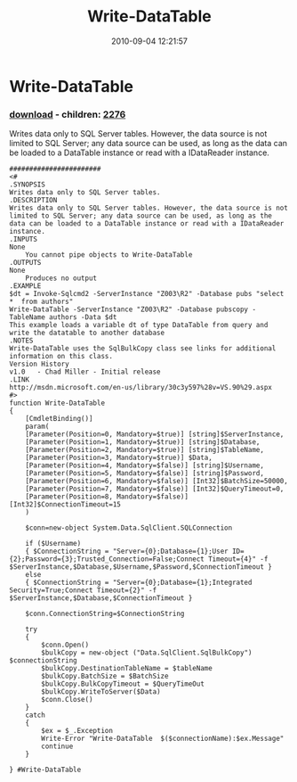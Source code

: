 ﻿---
pid:            2118
poster:         Chad Miller
title:          Write-DataTable
date:           2010-09-04 12:21:57
format:         posh
parent:         0
parent:         0
children:       2276
---

# Write-DataTable

### [download](2118.ps1) - children: [2276](2276.md)

Writes data only to SQL Server tables. However, the data source is not limited to SQL Server; any data source can be used, as long as the data can be loaded to a DataTable instance or read with a IDataReader instance.

```posh
#######################
<#
.SYNOPSIS
Writes data only to SQL Server tables.
.DESCRIPTION
Writes data only to SQL Server tables. However, the data source is not limited to SQL Server; any data source can be used, as long as the data can be loaded to a DataTable instance or read with a IDataReader instance.
.INPUTS
None
    You cannot pipe objects to Write-DataTable
.OUTPUTS
None
    Produces no output
.EXAMPLE
$dt = Invoke-Sqlcmd2 -ServerInstance "Z003\R2" -Database pubs "select *  from authors"
Write-DataTable -ServerInstance "Z003\R2" -Database pubscopy -TableName authors -Data $dt
This example loads a variable dt of type DataTable from query and write the datatable to another database
.NOTES
Write-DataTable uses the SqlBulkCopy class see links for additional information on this class.
Version History
v1.0   - Chad Miller - Initial release
.LINK
http://msdn.microsoft.com/en-us/library/30c3y597%28v=VS.90%29.aspx
#>
function Write-DataTable
{
    [CmdletBinding()]
    param(
    [Parameter(Position=0, Mandatory=$true)] [string]$ServerInstance,
    [Parameter(Position=1, Mandatory=$true)] [string]$Database,
    [Parameter(Position=2, Mandatory=$true)] [string]$TableName,
    [Parameter(Position=3, Mandatory=$true)] $Data,
    [Parameter(Position=4, Mandatory=$false)] [string]$Username,
    [Parameter(Position=5, Mandatory=$false)] [string]$Password,
    [Parameter(Position=6, Mandatory=$false)] [Int32]$BatchSize=50000,
    [Parameter(Position=7, Mandatory=$false)] [Int32]$QueryTimeout=0,
    [Parameter(Position=8, Mandatory=$false)] [Int32]$ConnectionTimeout=15
    )
    
    $conn=new-object System.Data.SqlClient.SQLConnection

    if ($Username)
    { $ConnectionString = "Server={0};Database={1};User ID={2};Password={3};Trusted_Connection=False;Connect Timeout={4}" -f $ServerInstance,$Database,$Username,$Password,$ConnectionTimeout }
    else
    { $ConnectionString = "Server={0};Database={1};Integrated Security=True;Connect Timeout={2}" -f $ServerInstance,$Database,$ConnectionTimeout }

    $conn.ConnectionString=$ConnectionString

    try
    {
        $conn.Open()
        $bulkCopy = new-object ("Data.SqlClient.SqlBulkCopy") $connectionString
        $bulkCopy.DestinationTableName = $tableName
        $bulkCopy.BatchSize = $BatchSize
        $bulkCopy.BulkCopyTimeout = $QueryTimeOut
        $bulkCopy.WriteToServer($Data)
        $conn.Close()
    }
    catch
    {
        $ex = $_.Exception
        Write-Error "Write-DataTable  $($connectionName):$ex.Message"
        continue
    }

} #Write-DataTable

```
